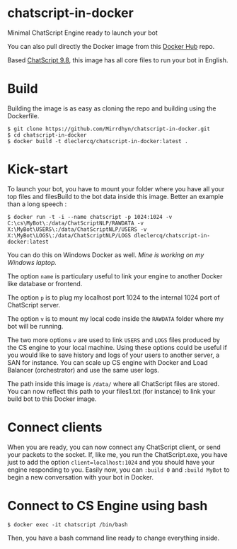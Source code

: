 # chatscript-in-docker
Minimal ChatScript Engine ready to launch your bot

You can also pull directly the Docker image from this [Docker Hub](https://hub.docker.com/r/dleclercq/chatscript-in-docker/) repo.

Based [ChatScript 9.8](https://github.com/ChatScript/ChatScript), this image has all core files to run your bot in English.

# Build

Building the image is as easy as cloning the repo and building using the Dockerfile.

```
$ git clone https://github.com/Mirrdhyn/chatscript-in-docker.git
$ cd chatscript-in-docker
$ docker build -t dleclercq/chatscript-in-docker:latest .
```

# Kick-start

To launch your bot, you have to mount your folder where you have all your top files and filesBuild to the bot data inside this image.
Better an example than a long speech :

```
$ docker run -t -i --name chatscript -p 1024:1024 -v C:\cs\MyBot\:/data/ChatScriptNLP/RAWDATA -v X:\MyBot\USERS\:/data/ChatScriptNLP/USERS -v X:\MyBot\LOGS\:/data/ChatScriptNLP/LOGS dleclercq/chatscript-in-docker:latest
```

You can do this on Windows Docker as well. _Mine is working on my Windows laptop._

The option `name` is particulary useful to link your engine to another Docker like database or frontend.

The option `p` is to plug my localhost port 1024 to the internal 1024 port of ChatScript server.

The option `v` is to mount my local code inside the `RAWDATA` folder where my bot will be running.

The two more options `v` are used to link `USERS` and `LOGS` files produced by the CS engine to your local machine. Using these options could be useful if you would like to save history and logs of your users to another server, a SAN for instance. You can scale up CS engine with Docker and Load Balancer (orchestrator) and use the same user logs.

The path inside this image is `/data/` where all ChatScript files are stored. You can now reflect this path to your files1.txt (for instance) to link your build bot to this Docker image.

# Connect clients

When you are ready, you can now connect any ChatScript client, or send your packets to the socket. If, like me, you run the ChatScript.exe, you have just to add the option `client=localhost:1024` and you should have your engine responding to you.
Easily now, you can `:build 0` and `:build MyBot` to begin a new conversation with your bot in Docker.

# Connect to CS Engine using bash

```$ docker exec -it chatscript /bin/bash```

Then, you have a bash command line ready to change everything inside.
